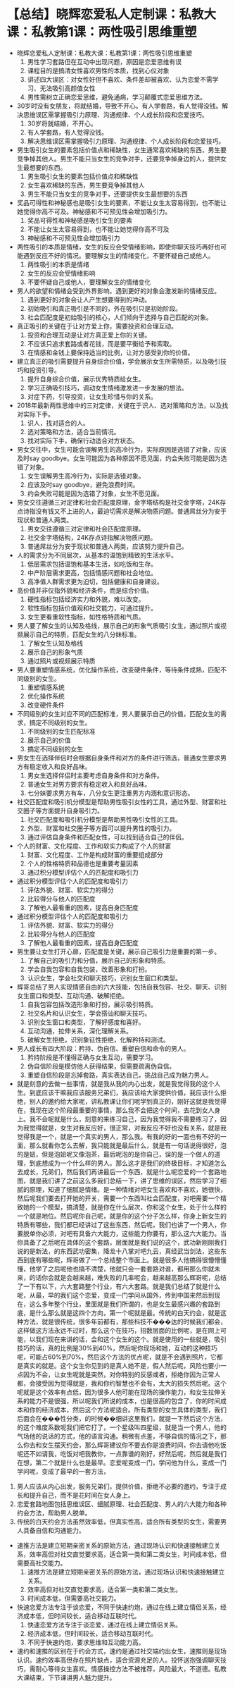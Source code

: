 # 【总结】晓辉恋爱私人定制课：私教大课：私教第1课：两性吸引思维重塑

-   晓辉恋爱私人定制课：私教大课：私教第1课：两性吸引思维重塑
    1.  男性学习套路但在互动中出现问题，原因是恋爱思维有误
    2.  课程目的是搞清女性喜欢男性的本质，找到心仪对象
    3.  讲述四大误区：对女性好但不喜欢、条件差却被喜欢、认为恋爱不需学习、无法吸引高颜值女性
    4.  男性需树立正确恋爱思维，避免通病，学习颠覆式恋爱思维方法。
-   30岁时没有女朋友，将就结婚，导致不开心。有人学套路，有人觉得没钱。解决思维误区需掌握吸引力原理、沟通规律、个人成长阶段和恋爱技巧。
    1.  30岁将就结婚，不开心。
    2.  有人学套路，有人觉得没钱。
    3.  解决思维误区需掌握吸引力原理、沟通规律、个人成长阶段和恋爱技巧。
-   男生吸引女生的要素包括价值点和稀缺性，女生通常喜欢稀缺的东西，男生要竞争掉其他人。男生不能只当女生的竞争对手，还要竞争掉身边的人，提供女生最想要的东西。
    1.  男生吸引女生的要素包括价值点和稀缺性
    2.  女生喜欢稀缺的东西，男生要竞争掉其他人
    3.  男生不能只当女生的竞争对手，还要提供女生最想要的东西
-   奖品可得性和神秘感也是吸引女生的要素，不能让女生太容易得到，也不能让她觉得你高不可及。神秘感和不可预见性会增加吸引力。
    1.  奖品可得性和神秘感是吸引女生的要素
    2.  不能让女生太容易得到，也不能让她觉得你高不可及
    3.  神秘感和不可预见性会增加吸引力
-   两性吸引的本质是情绪，女生的反应会受情绪影响，即使你聊天技巧再好也可能遇到反应不好的情况。要理解女生的情绪变化，不要怀疑自己或他人。
    1.  两性吸引的本质是情绪
    2.  女生的反应会受情绪影响
    3.  不要怀疑自己或他人，要理解女生的情绪变化
-   男人的欲望和情绪会受到外界影响，遇到更好的对象会激发新的情绪反应。
    1.  遇到更好的对象会让人产生想要得到的冲动。
    2.  初始吸引和真正吸引是不同的，外在吸引只是初始阶段。
    3.  社会匹配度是初始吸引的核心，人们倾向于选择与自己匹配的对象。
-   真正吸引的关键在于让对方爱上你，需要投资和合理互动。
    1.  投资和合理互动是让对方真正爱上你的关键。
    2.  不应该只追求套路或者花钱，而是要平衡给予和索取。
    3.  在情感和金钱上要保持适当的比例，让对方感受到你的价值。
-   建立真正的吸引需要提升自身综合价值，学会展示女生所需特质，以及吸引技巧和投资引导。
    1.  提升自身综合价值，展示优秀特质给女生。
    2.  学习正确吸引技巧，调动女生情绪激发进一步发展的想法。
    3.  对症下药，引导投资，让女生珍惜与你的关系。
-   2018年最新两性思维中的三对定律，关键在于识人、选对策略和方法，以及找对实际下手。
    1.  识人，找对适合的人。
    2.  选对策略和方法，适合当前情况。
    3.  找对实际下手，确保行动适合对方状态。
-   男女交往中，女生可能会误解男生的高冷行为，实际原因是选错了对象，应该及时say goodbye。女生可能因为各种原因不愿见面，约会失败可能是因为选错了对象。
    1.  女生误解男生高冷行为，实际是选错对象。
    2.  应该及时say goodbye，避免浪费时间。
    3.  约会失败可能是因为选错了对象，女生不愿见面。
-   男女交往遵循三对定律和社会匹配度原理，金字塔结构是社交金字塔，24K存点诗指没有钱又不上进的人，最迫切需求是解决物质问题。普通屌丝分为安于现状和普通人两类。
    1.  男女交往遵循三对定律和社会匹配度原理。
    2.  社交金字塔结构，24K存点诗指解决物质问题。
    3.  普通屌丝分为安于现状和普通人两类，应该努力提升自己。
-   人的需求分为不同层次，从基本的温饱到精致的生活水平。
    1.  低层需求包括温饱和基本生活，如吃饭和生存。
    2.  中产阶层需求更高，包括情感问题和社会地位。
    3.  高净值人群需求更为迫切，包括健康和自身建设。
-   高价值并非仅指外貌和经济条件，而是综合价值。
    1.  硬性指标包括经济实力和外貌，难以改变。
    2.  软性指标包括价值观和社交能力，可通过提升。
    3.  女生更看重软性指标，如性格特质和气质。
-   男人要了解女生的认知及格线，展示自己的形象气质吸引女生，通过照片或视频展示自己的特质，匹配女生的八分妹标准。
    1.  了解女生认知及格线
    2.  展示自己的形象气质
    3.  通过照片或视频展示特质
-   男人要重塑情感系统，优化操作系统，改变硬件条件，等待条件成熟，匹配不同级别的女生。
    1.  重塑情感系统
    2.  优化操作系统
    3.  改变硬件条件
-   不同级别的女生对应不同的匹配标准，男人要展示自己的价值，匹配女生的需求，搞定不同级别的女生。
    1.  不同级别的女生匹配标准
    2.  展示自己的价值
    3.  搞定不同级别的女生
-   男女生在选择伴侣时会根据自身条件和对方的条件进行筛选，普通女生要求男方有稳定收入和良好品味。
    1.  男女生选择伴侣时主要考虑自身条件和对方条件。
    2.  普通女生对男方要求有稳定收入和良好品味。
    3.  七分妹要求男方有车，八分女生更注重男方内涵和意识形态。
-   社交匹配度和吸引机分模型是帮助男性吸引女性的工具，通过外型、财富和社交圈子等方面提升自身吸引力。
    1.  社交匹配度和吸引机分模型是帮助男性吸引女性的工具。
    2.  外型、财富和社交圈子等方面可以提升男性的吸引力。
    3.  通过评估自身条件和匹配女性，可以找到适合自己的伴侣。
-   个人的财富、文化程度、工作和软实力构成了个人的财富
    1.  财富、文化程度、工作是构成财富的重要组成部分
    2.  个人的性格特质和品德也是重要考量因素
    3.  通过积分模型评估个人的匹配度和吸引力
-   通过积分模型评估个人的匹配度和吸引力
    1.  评估外貌、财富、软实力的得分
    2.  比较得分与他人的匹配度
    3.  了解他人最看重的因素，提高自身匹配度
-   通过积分模型评估个人的匹配度和吸引力
    1.  评估外貌、财富、软实力的得分
    2.  比较得分与他人的匹配度
    3.  了解他人最看重的因素，提高自身匹配度
-   男生要让女生打开心扉，匹配度是关键，展示自己吸引力是重要的第一步。
    1.  了解自己的吸引力和分值，展示自己的形象和特质。
    2.  学会自我包容和自我包装，改善形象和打扮。
    3.  认识女生，学会社交和聊天技巧，识别女生窗口和类型。
-   辉哥总结了男人实现情感自由的六大技能，包括自我包容、社交、聊天、识别女生窗口和类型、互动沟通、破解拒绝。
    1.  自我包容包括改造形象和打扮，展示吸引特质。
    2.  社交名片和认识女生，学会搭讪和聊天技巧。
    3.  识别女生窗口和类型，了解好感度和喜好。
    4.  互动沟通，拉伸关系，深化理解关系。
    5.  破解女生拒绝，识别象征性拒绝，化解矜持和测试。
-   男人成长有四大阶段：矜持、伪自信、重塑自信和命令的男人。
    1.  矜持阶段是不懂得正确与女生互动，需要学习。
    2.  伪自信阶段是模仿他人获得结果，但需要疏离伪自信。
    3.  重塑自信阶段是忘掉套路，真实表达自己，挑战自己成为魅力男人。
-   就是刻意的去做一些事情，就是我从我的内心出发，就是我觉得我的这个人生。到底应该干嘛我应该服务兄弟们，我应该给大家提供价值，我应该什么拒绝，别人的邀约给大家呢，讲私教课让你们呢学到真正的，刚好这就是我觉得在，我现在这个阶段最重要的事情，那么我不会把这个时间，去花到女人身上。我不会呢就是什么，刻意的来练习自己，因为我觉得我不需要练习了，因为我觉得就是，女生对我反应好，很正常，对我反应不好也没有关系，就是我觉得我是一个，就是一个真实的男人，那么我。有我的好的一面也有不好的一面，那么就看你怎么去解，我只能就是最后什么，就是有一句话说得很好，泡的是妞，但是泡妞呢又像泡茶，最后呢泡的是你自己，误的是一个做人的道理，到底想成为一个什么样的男人。那么这才是我们的终极目标，才知道怎么去成长，兄弟们，然后我们再讲最后一个东西，就是什么呢恋爱的一个套路地图，就是我们讲了之前这么多我们总结一下，讲了思维的误区，然后学习了细腻的原理，知道了细腻是情绪。是一种情绪对吧女生喜欢和不喜欢，她很快，然后呢我们要去打开她的开关，需要一个东西叫社会匹配度，对吧需要一个精致她的一个模型，搞清楚，就是你在什么层次，你和这个女生，处于什么样的一个就是地位。然后呢你自己呢，就是你的这个分子怎么样，你身上新女生的特质有哪些，我们都已经讲过了这些东西，然后呢，我们也讲了一个男人，你要脱单你必须，对吧有具备六大能力，这些能力你要有，那么这六大能力。当你具备了之后呢在具体的这个套路，层面就是我们说的这个，武功新刚刚我们说的是新法，的东西武功密集，降龙十八掌对吧九云，真经武当剑法，这些东西到底有哪些呢，辉哥做了一个总结整个市面上。就是很多人他搞得很懵懵懂懂，他学了之后呢他也搞不清楚，他就只会一套套路对谁，都用那么你就未来，的话你会就是会越来越，难失败的几率呢会，越来越高那么辉哥呢，总结了一下有以下，六大套路整个行业，有六大套路。就是我们总结了就是什么呢，从最，早的我们这个恋爱，变成一门学问从国外，传到中国来然后到现在，这么多年整个行业，里面就是我们所谓的，也是女生最感兴趣的套路到底，是什么那么就是这四个方向，第一个呢就是最。传统的白天约会，就是这种方法，就是很传统，很多年前都有，那些科技不���达的时候我们都会，这样做这方法永远不过时，那么这个在技巧，招数层面的比例呢，是在网上可能，以我们现在来讲的话，会和这个女生的这个。就是使用的一些就是，吸引技巧的话，真的比例是30%到40%，然后呢你现场和她，互动的这种技巧呢，可能占60%到70%，然后这个方法的优点呢，就是不会遇到照片，它都是真实的就是。这个女生你见到的是真人她不是，假人然后呢，风险也要小一点因为不会，让女生呢就是突然，对你特别的反感或者，拒绝你因为正常人都，会接受因为觉得就是，我和你约智慧也不会有，太大的损失然后呢。这个呢就是这个效率有点低，因为很多人他可能在现场的操作能力，和女生拉伸关系的能力不是很强，所以呢我们所说的成本，也是很高的包含了，你的时间成本和你的经济成本，然后这个方法呢适合。所有类型的女生具体的类型，我们后面会在���性分类，的时候��细讲这里我们，就提一下然后这个方法，的这个难度系数呢我们把它打了，一个星级叫四星级，就是当一个男人，他的气场他的说话的方式，他的语言沟通。稍微有点差，不够自信的情况之下，那么你去和女生摆天约会，那么辉哥建议你不要去你是浪费时间，你去请他吃饭呢还不如请我，吃饭对吧我教你，一点靠谱的刚好，好然后呢，然后就是我们在想，第二个就是什么也是最早。恋爱呢变成一门，学问他为什么，变成一门学问呢，变成了最早的一套方法，
1.  男人应该从内心出发，服务兄弟们，提供价值，拒绝不必要的邀约，专注于成长和提升自己，而不是花时间在女人身上。
2.  恋爱套路地图包括思维误区、细腻原理、社会匹配度、男人的六大能力和各种约会方法，帮助男人脱单。
3.  传统的白天约会方法虽然效率低，但真实性高，适合所有类型的女生，需要男人具备自信和沟通能力。
-   速推方法是建立短期亲密关系的原始方法，通过现场认识和快速接触建立关系，效率高但对社交直觉要求高，适合第一类和第二类女生，时间成本低，但需要高社交能力。
    1.  速推方法是建立短期亲密关系的原始方法，通过现场认识和快速接触建立关系。
    2.  效率高但对社交直觉要求高，适合第一类和第二类女生。
    3.  时间成本低，但需要高社交能力。
-   快速恋爱方法专注于谈恋爱，不同于快速约炮，通过在线上建立情侣关系，经济成本低，但时间较长，适合移动互联时代。
    1.  快速恋爱方法专注于谈恋爱，通过在线上建立情侣关系。
    2.  经济成本低，但时间较长，适合移动互联时代。
    3.  不同于快速约炮，要求思维和互动能力高。
-   速约和速推的区别在于约会方式，速约是通过社交端约出女生，速推则是现场认识。速约效率高但存在照片缺点，适合资源充足的人。投怀送抱强调聊天技巧，需耐心等待女生喜欢。情感操控方法不被推荐，风险最大，不道德。私教大课结束，下节课讲男人魅力提升。